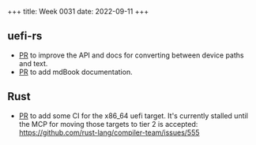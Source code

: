 +++
title: Week 0031
date: 2022-09-11
+++

## uefi-rs

* [PR](https://github.com/rust-osdev/uefi-rs/pull/514) to improve the
  API and docs for converting between device paths and text.
* [PR](https://github.com/rust-osdev/uefi-rs/pull/515) to add mdBook
  documentation.
  
## Rust

* [PR](https://github.com/rust-lang/rust/pull/101703) to add some CI for
  the x86_64 uefi target. It's currently stalled until the MCP for
  moving those targets to tier 2 is accepted:
  <https://github.com/rust-lang/compiler-team/issues/555>
